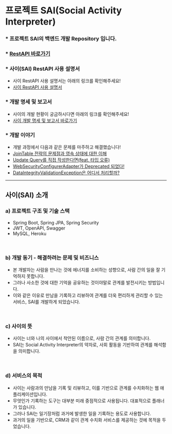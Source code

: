 # 프로젝트 SAI(Social Activity Interpreter)
### * 프로젝트 SAI의 백엔드 개발 Repository 입니다.

### * [RestAPI 바로가기](https://restsai.herokuapp.com/sai-api)

### * 사이(SAI) RestAPI 사용 설명서
- 사이 RestAPI 사용 설명서는 아래의 링크를 확인해주세요!
- [사이 RestAPI 사용 설명서](https://devraphy.tistory.com/640)

### * 개발 명세 및 보고서
- 사이의 개발 현황이 궁금하시다면 아래의 링크를 확인해주세요!
- [사이 개발 명세 및 보고서 바로가기](https://docs.google.com/spreadsheets/d/1BZaCrvZ1CDQfG-mHz1vHmHRu7D0na4q504e9GBBEco8/edit?usp=sharing)

### * 개발 이야기
- 개발 과정에서 다음과 같은 문제를 마주하고 해결했습니다!
- [JoinTable 전략의 문제점과 영속 상태에 대한 이해](https://devraphy.tistory.com/632)
- [Update Query를 직접 작성한다면(feat. 타입 오류)](https://devraphy.tistory.com/633)
- [WebSecurityConfigurerAdapter가 Deprecated 되었다!](https://devraphy.tistory.com/636)
- [DataIntegrityValidationException은 어디서 처리할까?](https://devraphy.tistory.com/638)

<hr>

## 사이(SAI) 소개


### a) 프로젝트 구조 및 기술 스택
- Spring Boot, Spring JPA, Spring Security
- JWT, OpenAPI, Swagger
- MySQL, Heroku

</br>

### b) 개발 동기 - 해결하려는 문제 및 비즈니스
- 본 개발자는 사람을 만나는 것에 에너지를 소비하는 성향으로, 사람 간의 일을 잘 기억하지 못합니다.
- 그러나 사소한 것에 대한 기억을 공유하는 것이야말로 관계를 발전시키는 방법입니다.
- 이와 같은 이유로 만남을 기록하고 리뷰하여 관계를 더욱 편리하게 관리할 수 있는 서비스, SAI를 개발하게 되었습니다.

</br>

### c) 사이의 뜻
- 사이는 너와 나의 사이에서 착안된 이름으로, 사람 간의 관계를 의미합니다.
- SAI는 Social Activity Interpreter의 약자로, 사회 활동을 기반하여 관계를 해석함을 의미합니다. 

</br>

### d) 서비스의 목적
- 사이는 사람과의 만남을 기록 및 리뷰하고, 이를 기반으로 관계를 수치화하는 웹 애플리케이션입니다.
- 무엇인가 기록하는 도구는 대부분 미래 중점적으로 사용됩니다. 대표적으로 플래너가 있습니다.  
- 그러나 SAI는 일기장처럼 과거에 발생한 일을 기록하는 용도로 사용합니다.
- 과거의 일을 기반으로, CRM과 같이 관계 수치화 서비스를 제공하는 것에 목적을 두었습니다. 
